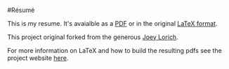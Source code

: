 #Résumé

This is my resume. It's avaialble as a [PDF](https://github.com/akozlik/resume/blob/master/joseph_lorich_resume.pdf?raw=true) or in the original [LaTeX format](https://github.com/akozlik/resume/blob/master/andrew_kozlik_resume.tex).

This project original forked from the generous [Joey Lorich](https://github.com/jlorich/resume).

For more information on LaTeX and how to build the resulting pdfs see the project website [here](http://www.latex-project.org/).
